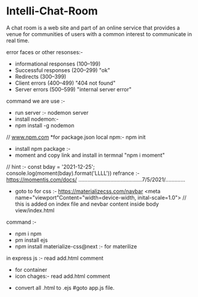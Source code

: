 # Intelli-Chat-Room
 A chat room is a web site and  part of an online service  that provides a venue for communities of users with a common interest to communicate in real time.

error faces or other resonses:-

* informational responses (100–199)
* Successful responses (200–299)  "ok"
* Redirects (300–399)
* Client errors (400–499)   "404 not found"
* Server errors (500–599)  "internal server error"


 command we are use :- 
 * run server :- nodemon server 
 * install nodemon:-
 * npm install -g nodemon

//       www.npm.com
  *for package.json  local npm:- npm init 

  * install npm package :-
  * moment and copy link and install in termnal "npm i moment"

  // hint :- const bday = '2021-12-25';
console.log(moment(bday).format('LLLL'))
 refrance :- https://momentjs.com/docs/
..........................................7/5/2021/.............
* goto to for css :-  https://materializecss.com/navbar
<meta name="viewport"Content="width=device-width,  inital-scale=1.0">
        // this is added on index file <link rel="stylesheet" href="https://cdnjs.cloudflare.com/ajax/libs/materialize/1.0.0/css/materialize.min.css">
         and nevbar content inside body view/index.html

command :-
* npm i npm  
* pm install ejs
* npm install materialize-css@next :- for materilize 

in express js :- read add.html comment 
<!-- const express = require('express');
const app = express();
app.listen(3000);


app.get('/', (req, res) => {
   
    res.sendFile('./view/index.html', {root:__dirname});
})
app.get('/add', (req, res) => {
    res.sendFile('./view/add.html',{root:__dirname});
}) -->

 * for container <div class="container"> </div>
 * icon chages:- read add.html comment
  <!-- <i class="material-icons prefix">account_circle</i> 
         <i class="large material-icons">insert_chart // "icon name" </i>
        "https://materializecss.com/icons.html"
     icon size :-  material-icons prefix  
     * for large :- large material-icons Small , Medium ,Large -->

* convert all .html to .ejs #goto app.js file.


  


